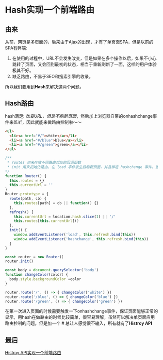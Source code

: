 # Hash实现一个前端路由

## 由来
从前，网页是多页面的，后来由于Ajax的出现，才有了单页面SPA，但是以前的SPA有弊端:
1. 在使用的过程中，URL不会发生改变，但是如果在多个操作以后，如果不小心跳转了页面，又会回到最初的状态，相当于重新刷新了一面，这样的用户体验极其不好。
2. 缺乏路由，不易于SEO和搜索引擎的收录。

所以我们要用到<b>Hash</b>来解决这两个问题。

## Hash路由

hash满足: <i>改变URL，但是不刷新页面</i>，然后加上浏览器自带的onhashchange事件来监听，因此就能来做路由控制啦～～

```html
<ul>
  <li><a href="#/">white</a></li>
  <li><a href="#/blue">blue</a></li>
  <li><a href="#/green">green</a></li>
</ul>
```

```js
/**
 * routes 用来存放不同路由对应的回调函数
 * init 用来初始化路由，在 load 事件发生后刷新页面，并且绑定 hashchange 事件，当 hash 值改变时触发对应回调函数
*/
function Router() {
  this.routes = {}
  this.currentUrl = ''
}
Router.prototype = {
  route(path, cb) {
    this.routes[path] = cb || function() {}
  },
  refresh() {
    this.currentUrl = location.hash.slice(1) || '/'
    this.routes[this.currentUrl]()
  },
  init() {
    window.addEventListener('load', this.refresh.bind(this))
    window.addEventListener('hashchange', this.refresh.bind(this))
  }
}

const router = new Router()
router.init()

const body = document.querySelector('body')
function changeColor(color) {
  body.style.backgroundColor =color
}

router.route('/', () => { changeColor('white') })
router.route('/blue', () => { changeColor('blue') })
router.route('/green', () => { changeColor('green') })
```
在第一次进入页面的时候需要触发一下onhashchange事件，保证页面能够正常的显示，用hash在做路由的时候比较简单，很容易理解，虽然可以解决单页面应用路由控制的问题，但是加一个 <i>#</i> 总让人感觉很不输入，所有就有了<b>Histroy API</b>

## 最后
[Histroy API实现一个前端路由](https://github.com/angelasubi/blog/blob/master/md/history-router.md)



